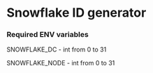 # Snowflake ID generator

### Required ENV variables

<!-- TODO: maybe move to help -->

SNOWFLAKE_DC - int from 0 to 31

SNOWFLAKE_NODE - int from 0 to 31
